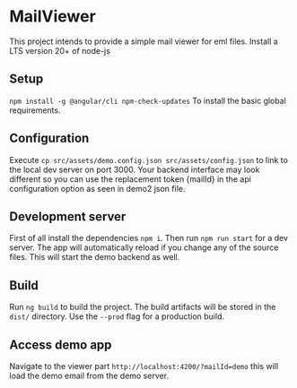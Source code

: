 # MailViewer

This project intends to provide a simple mail viewer for eml files. Install a LTS version 20+ of node-js

## Setup

`npm install -g @angular/cli npm-check-updates` To install the basic global requirements.

## Configuration

Execute `cp src/assets/demo.config.json src/assets/config.json` to link to the local dev server on port 3000. Your backend interface may look different so you can use the replacement token {mailId} in the api configuration option as seen in demo2 json file.

## Development server

First of all install the dependencies `npm i`. Then run `npm run start` for a dev server. The app will automatically reload if you change any of the source files. This will start the demo backend as well.


## Build

Run `ng build` to build the project. The build artifacts will be stored in the `dist/` directory. Use the `--prod` flag for a production build.

## Access demo app

Navigate to the viewer part `http://localhost:4200/?mailId=demo` this will load the demo email from the demo server.
